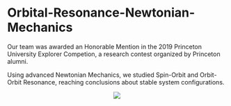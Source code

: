 # Orbital-Resonance-Newtonian-Mechanics
Our team was awarded an Honorable Mention in the 2019 Princeton University Explorer Competion, a research contest organized by Princeton alumni.

Using advanced Newtonian Mechanics, we studied Spin-Orbit and Orbit-Orbit Resonance, reaching conclusions about stable system configurations.

<p align="center">
  <img src="https://github.com/ggchiriac/Orbital-Resonance-Newtonian-Mechanics/blob/main/puec-logo.jpeg" />
</p>
